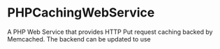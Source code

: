 # PHPCachingWebService
A PHP Web Service that provides HTTP Put request caching backed by Memcached. The backend can be updated to use 

